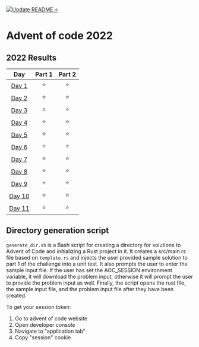 [![Update README ⭐](https://github.com/jrodal98/advent-of-code-2022/actions/workflows/readme-stars.yml/badge.svg)](https://github.com/jrodal98/advent-of-code-2022/actions/workflows/readme-stars.yml)

# Advent of code 2022

<!--- advent_readme_stars table --->
## 2022 Results

| Day | Part 1 | Part 2 |
| :---: | :---: | :---: |
| [Day 1](https://adventofcode.com/2022/day/1) | ⭐ | ⭐ |
| [Day 2](https://adventofcode.com/2022/day/2) | ⭐ | ⭐ |
| [Day 3](https://adventofcode.com/2022/day/3) | ⭐ | ⭐ |
| [Day 4](https://adventofcode.com/2022/day/4) | ⭐ | ⭐ |
| [Day 5](https://adventofcode.com/2022/day/5) | ⭐ | ⭐ |
| [Day 6](https://adventofcode.com/2022/day/6) | ⭐ | ⭐ |
| [Day 7](https://adventofcode.com/2022/day/7) | ⭐ | ⭐ |
| [Day 8](https://adventofcode.com/2022/day/8) | ⭐ | ⭐ |
| [Day 9](https://adventofcode.com/2022/day/9) | ⭐ | ⭐ |
| [Day 10](https://adventofcode.com/2022/day/10) | ⭐ | ⭐ |
| [Day 11](https://adventofcode.com/2022/day/11) | ⭐ | ⭐ |
<!--- advent_readme_stars table --->

## Directory generation script

`generate_dir.sh` is a Bash script for creating a directory for solutions to Advent of Code and initializing a Rust project in it. It creates a src/main.rs file based on `template.rs` and injects the user provided sample solution to part 1 of the challenge into a unit test. It also prompts the user to enter the sample input file. If the user has set the AOC_SESSION environment variable, it will download the problem input, otherwise it will prompt the user to provide the problem input as well. Finally, the script opens the rust file, the sample input file, and the problem input file after they have been created.

To get your session token:

1. Go to advent of code website
2. Open developer console
3. Navigate to "application tab"
4. Copy "session" cookie
